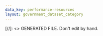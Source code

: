 ```yaml
---
data_key: performance-resources
layout: government_dataset_category
---
```

[//]: <> GENERATED FILE. Don't edit by hand.